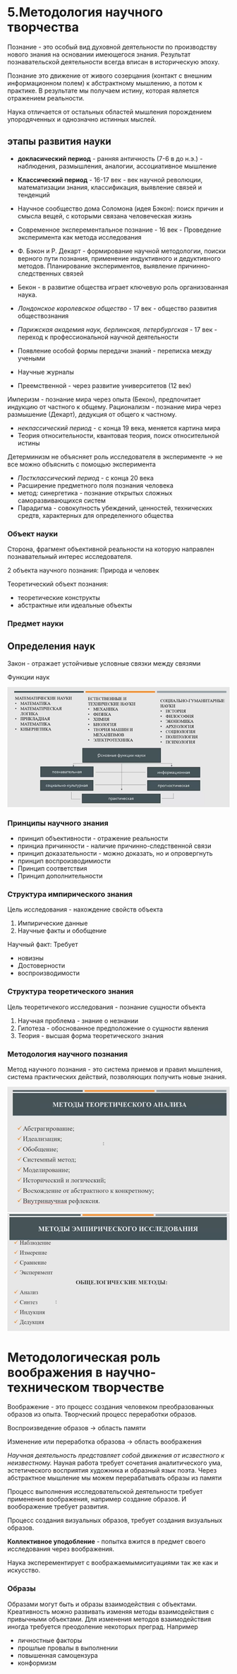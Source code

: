5.Методология научного творчества
========================
Познание - это особый вид духовной деятельности по производству нового знания на основании имеющегося знания. Результат познавательской деятельности всегда вписан в историческую эпоху.

Познание это движение от живого созерцания (контакт с внешним информационном полем) к абстрактному мышлению, а потом к практике. В результате мы получаем истину, которая является отражением реальности.

Наука отличается от остальных областей мышления порождением упородяченных и однозначно истинных мыслей.

## этапы развития науки
- **докласический период** - ранняя античность (7-6 в до н.э.) - наблюдения, размышления, аналогии, ассоциативное мышление

- **Классический период** - 16-17 век - век научной революции, математизации знания, классификация, выявление связей и тенденций
- Научное сообщество дома Соломона (идея Бэкон): поиск причин и смысла вещей, с которыми связана человеческая жизнь
- Современное эксперементальное познание - 16 век - Проведение эксперимента как метода исследования
- Ф. Бэкон и Р. Декарт - формирование научной методологии, поиски верного пути познания, применение индуктивного и дедуктивного методов. Планирование экспериментов, выявление причинно-следственных связей
- Бекон - в развитие общества играет ключевую роль организованная наука.
- *Лондонское королевское общество* - 17 век - общество развития обществознания
- *Парижская академия наук, берлинская, петербургская*  - 17 век - переход к профессиональной научной деятельности
- Появление особой формы передачи знаний - переписка между учеными
- Научные журналы
- Преемственной - через развитие университетов (12 век)
 
Империзм - познание мира через опыта (Бекон), предпочитает индукцию от частного к общему. Рационализм - познание мира через размышение (Декарт), дедукция от общего к частному.

- *неклассический период* - с конца 19 века, меняется картина мира
- Теория относительности, квантовая теория, поиск относительной истины

Детерминизм не объясняет роль исследователя в эксперименте -> не все можно объяснить с помощью эксперимента

- *Постклассический период* - с конца 20 века
- Расширение предметного поля познания человека
- метод: синергетика - познание открытых сложных саморазвивающихся систем
- Парадигма - совокупность убеждений, ценностей, технических средтв, характерных для определенного общества

### Объект науки
Сторона, фрагмент объективной реальности на которую направлен познавательный интерес исследователя.

2 объекта научного познания: Природа и человек

Теоретический объект познания:
- теоретические конструкты
- абстрактные или идеальные объекты


### Предмет науки

## Определения наук
Закон - отражает устойчивые условные связки между связями

Функции наук

![some_science_shit](../media/qownnotes-media-YJNiSk.png)

### Принципы научного знания
- принцип объективности - отражение реальности
- принциа причинности - наличие причинно-следственной связи
- принцип доказательности - можно доказать, но и опровергнуть
- принцип воспроизводимиости
- Принцип соответствия
- Принцип дополнительности

### Структура импирического знания 
Цель исследования - нахождение свойств объекта
1. Импирические данные
2. Научные факты и обобщение

Научный факт:
Требует 
- новизны
- Достоверности
- воспроизводимости

### Структура теоретического знания
Цель теоретичекого исследования - познание сущности объекта

1. Научная проблема - знание о незнании
2. Гипотеза - обоснованное предположение о сущности явления
3. Теория - высшая форма теоретического знания

### Методология научного познания
Метод научного познания - это система приемов и правил мышления, система практических действий, позволяющих получить новые знания.

![teoretic_analizys](../media/qownnotes-media-lGVOJR.png)
![emperic_research](../media/qownnotes-media-mpunSi.png)


# Методологическая роль воображения в научно-техническом творчестве
Воображение - это процесс создания человеком преобразованных образов из опыта. Творческий процесс переработки образов.

Воспроизведение образов -> область памяти

Изменение или переработка образова -> область воображения

*Научная деятельность представляет собой движения от исзвестного к неизвестному.* Науная работа требует сочетания аналитического ума, эстетического восприятия художника и образный язык поэта. Через абстрактное мышление мы можем перерабатывать образы из памяти

Процесс выполнения исследовательской деятельности требует применения воображения, например создание образов. И вооборажение требует развития. 

Процесс создания визуальных образов, требует создания визуальных образов.

**Коллективное уподобление** - попытка вжится в предмет своего исследования через воображения.

Наука эксперементирует с воображаемымиситуациями так же как и искусство.

### Образы
Образами могут быть и образы взаимодействия с объектами. Креативность можно развивать изменяя методы взаимодействия с привычными объектами. Для изменения методов взаимодействия иногда требуется преодоление некоторых преград. Например 
- личностные факторы
- прошлые провалы в выполнении
- повышенная самоцензура
- конформизм